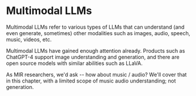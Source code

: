 # Multimodal LLMs

Multimodal LLMs refer to various types of LLMs that can understand (and even generate, sometimes) other modalities such as images, audio, speech, music, videos, etc. 

Multimodal LLMs have gained enough attention already. Products such as ChatGPT-4 support image understanding and generation, and there are open source models with similar abilities such as LLaVA.

As MIR researchers, we'd ask -- how about music / audio? We'll cover that in this chapter, with a limited scope of music audio understanding; not generation.
